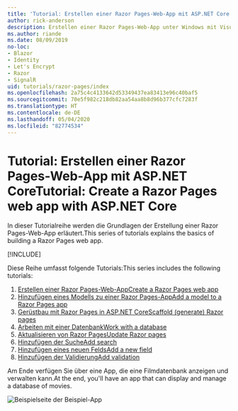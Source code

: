 ```yaml
---
title: 'Tutorial: Erstellen einer Razor Pages-Web-App mit ASP.NET Core'
author: rick-anderson
description: Erstellen einer Razor Pages-Web-App unter Windows mit Visual Studio, ASP.NET Core und EF Core.
ms.author: riande
ms.date: 08/09/2019
no-loc:
- Blazor
- Identity
- Let's Encrypt
- Razor
- SignalR
uid: tutorials/razor-pages/index
ms.openlocfilehash: 2a75c4c4133642d53349437ea83413e96c40baf5
ms.sourcegitcommit: 70e5f982c218db82aa54aa8b8d96b377cfc7283f
ms.translationtype: HT
ms.contentlocale: de-DE
ms.lasthandoff: 05/04/2020
ms.locfileid: "82774534"
---
```

# <a name="tutorial-create-a-razor-pages-web-app-with-aspnet-core"></a><span data-ttu-id="d2ed2-103">Tutorial: Erstellen einer Razor Pages-Web-App mit ASP.NET Core</span><span class="sxs-lookup"><span data-stu-id="d2ed2-103">Tutorial: Create a Razor Pages web app with ASP.NET Core</span></span>

<span data-ttu-id="d2ed2-104">In dieser Tutorialreihe werden die Grundlagen der Erstellung einer Razor Pages-Web-App erläutert.</span><span class="sxs-lookup"><span data-stu-id="d2ed2-104">This series of tutorials explains the basics of building a Razor Pages web app.</span></span> 

[!INCLUDE[](~/includes/advancedRP.md)]

<span data-ttu-id="d2ed2-105">Diese Reihe umfasst folgende Tutorials:</span><span class="sxs-lookup"><span data-stu-id="d2ed2-105">This series includes the following tutorials:</span></span>

1. <span data-ttu-id="d2ed2-106">[Erstellen einer Razor Pages-Web-App](xref:tutorials/razor-pages/razor-pages-start)</span><span class="sxs-lookup"><span data-stu-id="d2ed2-106">[Create a Razor Pages web app](xref:tutorials/razor-pages/razor-pages-start)</span></span>
1. <span data-ttu-id="d2ed2-107">[Hinzufügen eines Modells zu einer Razor Pages-App](xref:tutorials/razor-pages/model)</span><span class="sxs-lookup"><span data-stu-id="d2ed2-107">[Add a model to a Razor Pages app](xref:tutorials/razor-pages/model)</span></span>
1. <span data-ttu-id="d2ed2-108">[Gerüstbau mit Razor Pages in ASP.NET Core](xref:tutorials/razor-pages/page)</span><span class="sxs-lookup"><span data-stu-id="d2ed2-108">[Scaffold (generate) Razor pages](xref:tutorials/razor-pages/page)</span></span>
1. [<span data-ttu-id="d2ed2-109">Arbeiten mit einer Datenbank</span><span class="sxs-lookup"><span data-stu-id="d2ed2-109">Work with a database</span></span>](xref:tutorials/razor-pages/sql)
1. <span data-ttu-id="d2ed2-110">[Aktualisieren von Razor Pages](xref:tutorials/razor-pages/da1)</span><span class="sxs-lookup"><span data-stu-id="d2ed2-110">[Update Razor pages](xref:tutorials/razor-pages/da1)</span></span>
1. [<span data-ttu-id="d2ed2-111">Hinzufügen der Suche</span><span class="sxs-lookup"><span data-stu-id="d2ed2-111">Add search</span></span>](xref:tutorials/razor-pages/search)
1. [<span data-ttu-id="d2ed2-112">Hinzufügen eines neuen Felds</span><span class="sxs-lookup"><span data-stu-id="d2ed2-112">Add a new field</span></span>](xref:tutorials/razor-pages/new-field)
1. [<span data-ttu-id="d2ed2-113">Hinzufügen der Validierung</span><span class="sxs-lookup"><span data-stu-id="d2ed2-113">Add validation</span></span>](xref:tutorials/razor-pages/validation)

<span data-ttu-id="d2ed2-114">Am Ende verfügen Sie über eine App, die eine Filmdatenbank anzeigen und verwalten kann.</span><span class="sxs-lookup"><span data-stu-id="d2ed2-114">At the end, you'll have an app that can display and manage a database of movies.</span></span>

![Beispielseite der Beispiel-App](index/_static/sample-page.png)
